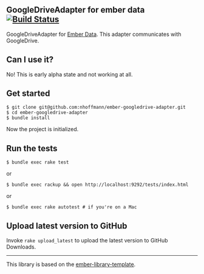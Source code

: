## GoogleDriveAdapter for ember data [![Build Status](https://secure.travis-ci.org/nhoffmann/ember-googledrive-adapter.png?branch=master)](http://travis-ci.org/nhoffmann/ember-googledrive-adapter)


GoogleDriveAdapter for [Ember Data](https://github.com/emberjs/data). This adapter communicates with GoogleDrive.

Can I use it?
-----------
No! This is early alpha state and not working at all.


Get started
-----------

    $ git clone git@github.com:nhoffmann/ember-googledrive-adapter.git
    $ cd ember-googledrive-adapter
    $ bundle install

Now the project is initialized.

Run the tests
-------------

    $ bundle exec rake test

or

    $ bundle exec rackup && open http://localhost:9292/tests/index.html

or

    $ bundle exec rake autotest # if you're on a Mac

Upload latest version to GitHub
-------------------------------

Invoke `rake upload_latest` to upload the latest version to GitHub Downloads.

-----------------------------------------------

This library is based on the [ember-library-template](https://github.com/pangratz/ember-library-template).